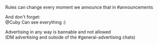 Rules can change every moment we announce that in #announcements  
  
And don't forget:  
@Cuby Can see everything :)  
  
Advertising in any way is bannable and not allowed  
(DM advertising and outside of the #general-advertising chats)  
